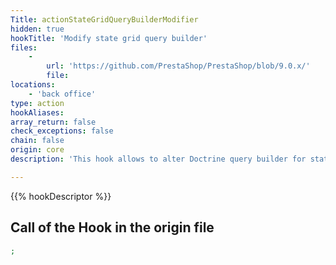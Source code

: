 ```yaml
---
Title: actionStateGridQueryBuilderModifier
hidden: true
hookTitle: 'Modify state grid query builder'
files:
    -
        url: 'https://github.com/PrestaShop/PrestaShop/blob/9.0.x/'
        file: 
locations:
    - 'back office'
type: action
hookAliases: 
array_return: false
check_exceptions: false
chain: false
origin: core
description: 'This hook allows to alter Doctrine query builder for state grid'

---
```


{{% hookDescriptor %}}

## Call of the Hook in the origin file

```php
;
```
